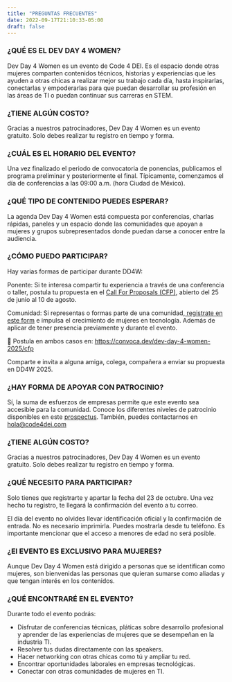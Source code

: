 ```yaml
---
title: "PREGUNTAS FRECUENTES"
date: 2022-09-17T21:10:33-05:00
draft: false
---
```


### ¿QUÉ ES EL DEV DAY 4 WOMEN?

Dev Day 4 Women es un evento de Code 4 DEI. Es el espacio donde otras mujeres comparten contenidos técnicos, historias y experiencias que les ayuden a otras chicas a realizar mejor su trabajo cada día, hasta inspirarlas, conectarlas y empoderarlas para que puedan desarrollar su profesión en las áreas de TI o puedan continuar sus carreras en STEM. 

### ¿TIENE ALGÚN COSTO?

Gracias a nuestros patrocinadores, Dev Day 4 Women es un evento gratuito. Solo debes realizar tu registro en tiempo y forma.

### ¿CUÁL ES EL HORARIO DEL EVENTO?

Una vez finalizado el periodo de convocatoria de ponencias, publicamos el programa preliminar y posteriormente el final. Típicamente, comenzamos el día de conferencias a las 09:00 a.m. (hora Ciudad de México).

### ¿QUÉ TIPO DE CONTENIDO PUEDES ESPERAR?

La agenda Dev Day 4 Women está compuesta por conferencias, charlas rápidas, paneles y un espacio donde las comunidades que apoyan a mujeres y grupos subrepresentados donde puedan darse a conocer entre la audiencia.

### ¿CÓMO PUEDO PARTICIPAR?

Hay varias formas de participar durante DD4W:

Ponente: Si te interesa compartir tu experiencia a través de una conferencia o taller, postula tu propuesta en el <a href="https://convoca.dev/dev-day-4-women-2025/cfp" target="_blank">Call For Proposals (CFP)</a>, abierto del 25 de junio al 10 de agosto.

Comunidad: Si representas o formas parte de una comunidad,<a href="https://forms.gle/fLBUerXuWnYX13pQ9" target="_blank"> registrate en este form</a> e impulsa el crecimiento de mujeres en tecnología. Además de aplicar de tener presencia previamente y durante el evento.

📌 Postula en ambos casos en: https://convoca.dev/dev-day-4-women-2025/cfp

Comparte e invita a alguna amiga, colega, compañera a enviar su propuesta en DD4W 2025.

### ¿HAY FORMA DE APOYAR CON PATROCINIO?

Sí, la suma de esfuerzos de empresas permite que este evento sea accesible para la comunidad. Conoce los diferentes niveles de patrocinio disponibles en este [prospectus](/files/DevDay4Women-Monterrey_Prospectus-2025_v1.1.pdf). También, puedes contactarnos en hola@code4dei.com


### ¿TIENE ALGÚN COSTO?

Gracias a nuestros patrocinadores, Dev Day 4 Women es un evento gratuito. Solo debes realizar tu registro en tiempo y forma.

### ¿QUÉ NECESITO PARA PARTICIPAR?

Solo tienes que registrarte y apartar la fecha del 23 de octubre. Una vez hecho tu registro, te llegará la confirmación del evento a tu correo.

El día del evento no olvides llevar identificación oficial y la confirmación de entrada. No es necesario imprimirla. Puedes mostrarla desde tu teléfono. Es importante mencionar que el acceso a menores de edad no será posible.

### ¿El EVENTO ES EXCLUSIVO PARA MUJERES?

Aunque Dev Day 4 Women está dirigido a personas que se identifican como mujeres, son bienvenidas las personas que quieran sumarse como aliadas y que tengan interés en los contenidos.

### ¿QUÉ ENCONTRARÉ EN EL EVENTO?

Durante todo el evento podrás:

* Disfrutar de conferencias técnicas, pláticas sobre desarrollo profesional y aprender de las experiencias de mujeres que se desempeñan en la industria TI.
* Resolver tus dudas directamente con las speakers.
* Hacer networking con otras chicas como tú y ampliar tu red.
* Encontrar oportunidades laborales en empresas tecnológicas.
* Conectar con otras comunidades de mujeres en TI.
